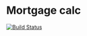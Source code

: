 Mortgage calc
=====================

[![Build Status](https://travis-ci.org/vojtechsoban/mortgage-calc.svg?branch=master)](https://travis-ci.org/vojtechsoban/mortgage-calc)
